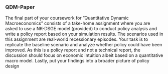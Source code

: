 ### QDM-Paper

The final part of your coursework for ”Quantitative Dynamic Macroeconomics” consists of a take-home assignment where you are asked to use a NK-DSGE model (provided) to conduct policy analysis and write a policy report based on your simulation results. The scenarios used in this assignment are real-world recessionary episodes. Your task is to replicate the baseline scenario and analyze whether policy could have been improved. As this is a policy report and not a technical report, the discussion should focus on economic intuition albeit based on a quantitative macro model. Lastly, put your findings into a broader picture of policy design
